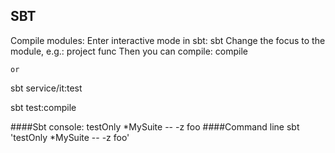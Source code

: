 ## SBT

Compile modules:
Enter interactive mode in sbt: sbt
Change the focus to the module, e.g.: project func
Then you can compile: compile

`or`

sbt service/it:test

sbt test:compile

####Sbt console:
testOnly *MySuite -- -z foo
####Command line
sbt 'testOnly *MySuite -- -z foo'
